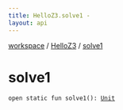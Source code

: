```yaml
---
title: HelloZ3.solve1 - 
layout: api
---
```


<div class='api-docs-breadcrumbs'><a href="../index.html">workspace</a> / <a href="index.html">HelloZ3</a> / <a href="./solve1.html">solve1</a></div>

# solve1

<div class="signature"><code><span class="keyword">open</span> <span class="keyword">static</span> <span class="keyword">fun </span><span class="identifier">solve1</span><span class="symbol">(</span><span class="symbol">)</span><span class="symbol">: </span><a href="https://kotlinlang.org/api/latest/jvm/stdlib/kotlin/-unit/index.html"><span class="identifier">Unit</span></a></code></div>
